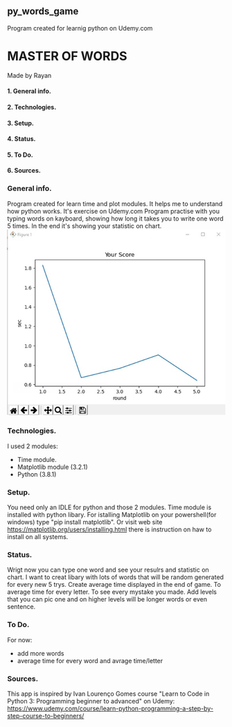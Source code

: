 ## py_words_game
Program created for learnig python on Udemy.com


# MASTER OF WORDS    
Made by Rayan



#### 1. General info.
#### 2. Technologies.
#### 3. Setup.
#### 4. Status.
#### 5. To Do.
#### 6. Sources.



### General info.

Program created for learn time and plot modules.
It helps me to understand how python works. It's exercise on Udemy.com
Program practise with you typing words on kayboard, showing how long it takes you to write one word 5 times.
In the end it's showing your statistic on chart.
 ![exaple chart](./chart.jpg)

### Technologies.

I used 2 modules:
* Time module.
* Matplotlib module (3.2.1)
* Python (3.8.1)

### Setup.

You need only an IDLE for python and those 2 modules. Time module is installed with python libary.
For istalling Matplotlib on your powershell(for windows) type "pip install matplotlib".
Or visit web site https://matplotlib.org/users/installing.html there is instruction on haw to install on all systems.

### Status.

Wrigt now you can type one word and see your resulrs and statistic on chart.
I want to creat libary with lots of words that will be random generated for every new 5 trys.
Create average time displayed in the end of game.
To average time for every letter.
To see every mystake you made.
Add levels that you can pic one and on higher levels will be longer words or even sentence.

### To Do.

For now:
* add more words
* average time for every word and avrage time/letter

### Sources.

This app is inspired by Ivan Lourenço Gomes course "Learn to Code in Python 3: Programming beginner to advanced"
on Udemy: https://www.udemy.com/course/learn-python-programming-a-step-by-step-course-to-beginners/


